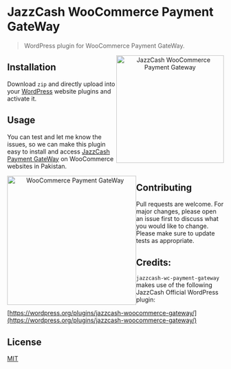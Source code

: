 # JazzCash WooCommerce Payment GateWay

> WordPress plugin for WooCommerce Payment GateWay. 

<p align="center">
    <img style="float:right;" width="250" src="https://www.jazzcash.com.pk/assets/themes/jazzcash/img/mobilink_logo.png" alt="JazzCash WooCommerce Payment Gateway"/>
</p>

## Installation
Download ```zip``` and directly upload into your [WordPress](https://wordpress.org) website plugins and activate it.

## Usage
You can test and let me know the issues, so we can make this plugin easy to install and access [JazzCash Payment GateWay](https://sandbox.jazzcash.com.pk/Sandbox) on WooCommerce websites in Pakistan.
<p align="center">
    <img style="float:left;" width="300" src="https://woocommerce.com/wp-content/themes/woo/images/logo-woocommerce.svg" alt="WooCommerce Payment GateWay"/>
</p>


## Contributing
Pull requests are welcome. For major changes, please open an issue first to discuss what you would like to change.
Please make sure to update tests as appropriate.

## Credits:
```jazzcash-wc-payment-gateway``` makes use of the following JazzCash Official WordPress plugin:

[https://wordpress.org/plugins/jazzcash-woocommerce-gateway/](https://wordpress.org/plugins/jazzcash-woocommerce-gateway/)

## License
[MIT](https://choosealicense.com/licenses/mit/)